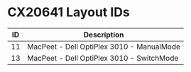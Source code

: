 # CX20641 Layout IDs

| ID | Description |
|---|---|
| 11 | MacPeet - Dell OptiPlex 3010 - ManualMode |
| 13 | MacPeet - Dell OptiPlex 3010 - SwitchMode |
